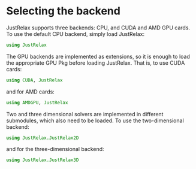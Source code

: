 # Selecting the backend

JustRelax supports three backends: CPU, and CUDA and AMD GPU cards. To use the default CPU backend, simply load JustRelax:

```julia
using JustRelax
```

The GPU backends are implemented as extensions, so it is enough to load the appropriate GPU Pkg before loading JustRelax. That is, to use CUDA cards:
```julia
using CUDA, JustRelax
```
and for AMD cards:
```julia
using AMDGPU, JustRelax
```

Two and three dimensional solvers are implemented in different submodules, which also need to be loaded. To use the two-dimensional backend:

```julia
using JustRelax.JustRelax2D
```

and for the three-dimensional backend:

```julia
using JustRelax.JustRelax3D
```